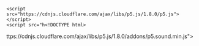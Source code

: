   <head><html lang="en">

    <script src="https://cdnjs.cloudflare.com/ajax/libs/p5.js/1.8.0/p5.js"></script>
    <script src="h<!DOCTYPE html>
ttps://cdnjs.cloudflare.com/ajax/libs/p5.js/1.8.0/addons/p5.sound.min.js"></script>
    <link rel="stylesheet" type="text/css" href="style.css">
    <meta charset="utf-8" />

  </head>
  <body>
    <main>
    </main>
    <script src="sketch.js"></script>
  </body>
</html>
